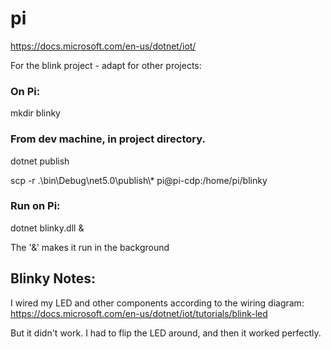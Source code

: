 # pi

https://docs.microsoft.com/en-us/dotnet/iot/

For the blink project - adapt for other projects:

### On Pi:
mkdir blinky

### From dev machine, in project directory.
dotnet publish

scp -r .\bin\Debug\net5.0\publish\\* pi@pi-cdp:/home/pi/blinky

### Run on Pi:
dotnet blinky.dll &

The '&' makes it run in the background


## Blinky Notes:
I wired my LED and other components according to the wiring diagram: https://docs.microsoft.com/en-us/dotnet/iot/tutorials/blink-led

But it didn't work. I had to flip the LED around, and then it worked perfectly.
